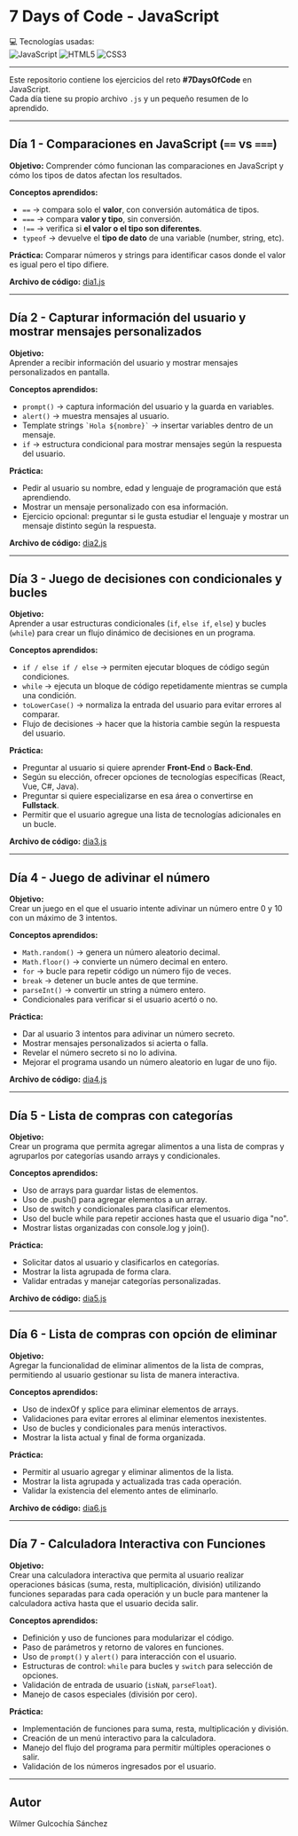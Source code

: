 # 7 Days of Code - JavaScript

💻 Tecnologías usadas:  
![JavaScript](https://img.shields.io/badge/JavaScript-F7DF1E?style=for-the-badge&logo=javascript&logoColor=black)
![HTML5](https://img.shields.io/badge/HTML5-E34F26?style=for-the-badge&logo=html5&logoColor=white)
![CSS3](https://img.shields.io/badge/CSS3-1572B6?style=for-the-badge&logo=css3&logoColor=white)

---

Este repositorio contiene los ejercicios del reto **#7DaysOfCode** en JavaScript.  
Cada día tiene su propio archivo `.js` y un pequeño resumen de lo aprendido.

---

## Día 1 - Comparaciones en JavaScript (`==` vs `===`)

**Objetivo:** Comprender cómo funcionan las comparaciones en JavaScript y cómo los tipos de datos afectan los resultados.  

**Conceptos aprendidos:**

- `==` → compara solo el **valor**, con conversión automática de tipos.
- `===` → compara **valor y tipo**, sin conversión.
- `!==` → verifica si **el valor o el tipo son diferentes**.
- `typeof` → devuelve el **tipo de dato** de una variable (number, string, etc).

**Práctica:** Comparar números y strings para identificar casos donde el valor es igual pero el tipo difiere.

**Archivo de código:** [dia1.js](./dia1.js)

---

## Día 2 - Capturar información del usuario y mostrar mensajes personalizados

**Objetivo:**  
Aprender a recibir información del usuario y mostrar mensajes personalizados en pantalla.  

**Conceptos aprendidos:**

- `prompt()` → captura información del usuario y la guarda en variables.  
- `alert()` → muestra mensajes al usuario.  
- Template strings `` `Hola ${nombre}` `` → insertar variables dentro de un mensaje.  
- `if` → estructura condicional para mostrar mensajes según la respuesta del usuario.  

**Práctica:**  

- Pedir al usuario su nombre, edad y lenguaje de programación que está aprendiendo.  
- Mostrar un mensaje personalizado con esa información.  
- Ejercicio opcional: preguntar si le gusta estudiar el lenguaje y mostrar un mensaje distinto según la respuesta.  

**Archivo de código:** [dia2.js](./dia2.js)

---

## Día 3 - Juego de decisiones con condicionales y bucles

**Objetivo:**  
Aprender a usar estructuras condicionales (`if`, `else if`, `else`) y bucles (`while`) para crear un flujo dinámico de decisiones en un programa.  

**Conceptos aprendidos:**  

- `if / else if / else` → permiten ejecutar bloques de código según condiciones.  
- `while` → ejecuta un bloque de código repetidamente mientras se cumpla una condición.  
- `toLowerCase()` → normaliza la entrada del usuario para evitar errores al comparar.  
- Flujo de decisiones → hacer que la historia cambie según la respuesta del usuario.  

**Práctica:**  

- Preguntar al usuario si quiere aprender **Front-End** o **Back-End**.  
- Según su elección, ofrecer opciones de tecnologías específicas (React, Vue, C#, Java).  
- Preguntar si quiere especializarse en esa área o convertirse en **Fullstack**.  
- Permitir que el usuario agregue una lista de tecnologías adicionales en un bucle.  

**Archivo de código:** [dia3.js](./dia3.js)

---

## Día 4 - Juego de adivinar el número

**Objetivo:**  
Crear un juego en el que el usuario intente adivinar un número entre 0 y 10 con un máximo de 3 intentos.  

**Conceptos aprendidos:**  

- `Math.random()` → genera un número aleatorio decimal.  
- `Math.floor()` → convierte un número decimal en entero.  
- `for` → bucle para repetir código un número fijo de veces.  
- `break` → detener un bucle antes de que termine.  
- `parseInt()` → convertir un string a número entero.  
- Condicionales para verificar si el usuario acertó o no.  

**Práctica:**  

- Dar al usuario 3 intentos para adivinar un número secreto.  
- Mostrar mensajes personalizados si acierta o falla.  
- Revelar el número secreto si no lo adivina.  
- Mejorar el programa usando un número aleatorio en lugar de uno fijo.  

**Archivo de código:** [dia4.js](./dia4.js)

---

## Día 5 - Lista de compras con categorías

**Objetivo:**  
Crear un programa que permita agregar alimentos a una lista de compras y agruparlos por categorías usando arrays y condicionales.

**Conceptos aprendidos:**  
- Uso de arrays para guardar listas de elementos.  
- Uso de .push() para agregar elementos a un array.  
- Uso de switch y condicionales para clasificar elementos.  
- Uso del bucle while para repetir acciones hasta que el usuario diga "no".  
- Mostrar listas organizadas con console.log y join().

**Práctica:**  
- Solicitar datos al usuario y clasificarlos en categorías.  
- Mostrar la lista agrupada de forma clara.  
- Validar entradas y manejar categorías personalizadas.

**Archivo de código:** [dia5.js](./dia5.js)

---

## Día 6 - Lista de compras con opción de eliminar

**Objetivo:**  
Agregar la funcionalidad de eliminar alimentos de la lista de compras, permitiendo al usuario gestionar su lista de manera interactiva.

**Conceptos aprendidos:**  
- Uso de indexOf y splice para eliminar elementos de arrays.  
- Validaciones para evitar errores al eliminar elementos inexistentes.  
- Uso de bucles y condicionales para menús interactivos.  
- Mostrar la lista actual y final de forma organizada.

**Práctica:**  
- Permitir al usuario agregar y eliminar alimentos de la lista.  
- Mostrar la lista agrupada y actualizada tras cada operación.  
- Validar la existencia del elemento antes de eliminarlo.

**Archivo de código:** [dia6.js](./dia6.js)

---

## Día 7 - Calculadora Interactiva con Funciones

**Objetivo:**  
Crear una calculadora interactiva que permita al usuario realizar operaciones básicas (suma, resta, multiplicación, división) utilizando funciones separadas para cada operación y un bucle para mantener la calculadora activa hasta que el usuario decida salir.

**Conceptos aprendidos:**

- Definición y uso de funciones para modularizar el código.
- Paso de parámetros y retorno de valores en funciones.
- Uso de `prompt()` y `alert()` para interacción con el usuario.
- Estructuras de control: `while` para bucles y `switch` para selección de opciones.
- Validación de entrada de usuario (`isNaN`, `parseFloat`).
- Manejo de casos especiales (división por cero).

**Práctica:**  
- Implementación de funciones para suma, resta, multiplicación y división.
- Creación de un menú interactivo para la calculadora.
- Manejo del flujo del programa para permitir múltiples operaciones o salir.
- Validación de los números ingresados por el usuario.

---

## Autor

Wilmer Gulcochía Sánchez
